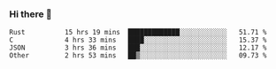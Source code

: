 ### Hi there 👋

<!--
**WShiBin/WShiBin** is a ✨ _special_ ✨ repository because its `README.md` (this file) appears on your GitHub profile.

Here are some ideas to get you started:

- 🔭 I’m currently working on ...
- 🌱 I’m currently learning ...
- 👯 I’m looking to collaborate on ...
- 🤔 I’m looking for help with ...
- 💬 Ask me about ...
- 📫 How to reach me: ...
- 😄 Pronouns: ...
- ⚡ Fun fact: ...
-->

<!--START_SECTION:waka-->

```text
Rust          15 hrs 19 mins  █████████████░░░░░░░░░░░░   51.71 %
C             4 hrs 33 mins   ████░░░░░░░░░░░░░░░░░░░░░   15.37 %
JSON          3 hrs 36 mins   ███░░░░░░░░░░░░░░░░░░░░░░   12.17 %
Other         2 hrs 53 mins   ██▒░░░░░░░░░░░░░░░░░░░░░░   09.73 %
```

<!--END_SECTION:waka-->
